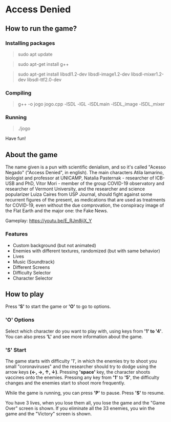 <h1>
Access Denied
</h1>

<h2>
How to run the game?
</h2>
<h3>
Installing packages
</h3>

> sudo apt update

> sudo apt-get install g++

> sudo apt-get install libsdl1.2-dev libsdl-image1.2-dev libsdl-mixer1.2-dev libsdl-ttf2.0-dev

<h3>
Compiling
</h3>

> g++ -o jogo jogo.cpp -lSDL -lGL -lSDLmain -lSDL_image -lSDL_mixer

<h3>
Running
</h3>

> ./jogo

Have fun!

<h2>
About the game
</h2>

The name given is a pun with scientific denialism, and so it's called "Acesso Negado" ("Access Denied", in english). The main characters Atila Iamarino, biologist and professor at UNICAMP, Natalia Pasternak - researcher of ICB-USB and PhD, Vitor Mori - member of the group COVID-19 observatory and researcher of Vermont University, and the researcher and science popularizer Luiza Caires from USP Journal, should fight against some recurrent figures of the present, as medications that are used as treatments for COVID-19, even without the due comprovation, the conspiracy image of the Flat Earth and the major one: the Fake News.

Gameplay: https://youtu.be/E_RJm8jiX_Y

<h3>
Features
</h3>

<ul>
<li> Custom background (but not animated)</li>
<li>Enemies with different textures, randomized (but with same behavior)</li>
<li>Lives</li>
<li>Music (Soundtrack)</li>
<li>Different Screens</li>
<li>Difficulty Selector</li>
<li>Character Selector</li>
</ul>

<h2>How to play</h2>

Press <strong>'S'</strong> to start the game or <strong>'O'</strong> to go to options.  

<h3>'O' Options</h3>
Select which character do you want to play with, using keys from <strong>'1' to '4'</strong>. You can also press <strong>'L'</strong> and see more information about the game.

<h3>'S' Start</h3>
The game starts with difficulty '1', in which the enemies try to shoot you small "coronaviruses" and the researcher should try to dodge using the arrow keys <strong>(←, →, ↑, ↓)</strong>. Pressing <strong>'space'</strong> key, the character shoots vaccines onto the enemies. Pressing any key from <strong>'1'</strong> to <strong>'5'</strong>, the difficulty changes and the enemies start to shoot more frequently. 

While the game is running, you can press <strong>'P'</strong> to pause. Press <strong>'S'</strong> to resume.

You have 3 lives, when you lose them all, you lose the game and the "Game Over" screen is shown.
If you eliminate all the 33 enemies, you win the game and the "Victory" screen is shown.


